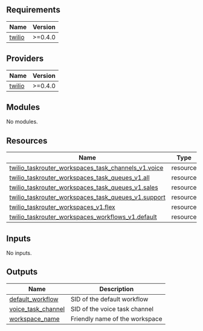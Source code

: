 <!-- BEGIN_TF_DOCS -->
## Requirements

| Name | Version |
|------|---------|
| <a name="requirement_twilio"></a> [twilio](#requirement\_twilio) | >=0.4.0 |

## Providers

| Name | Version |
|------|---------|
| <a name="provider_twilio"></a> [twilio](#provider\_twilio) | >=0.4.0 |

## Modules

No modules.

## Resources

| Name | Type |
|------|------|
| [twilio_taskrouter_workspaces_task_channels_v1.voice](https://registry.terraform.io/providers/twilio/twilio/latest/docs/resources/taskrouter_workspaces_task_channels_v1) | resource |
| [twilio_taskrouter_workspaces_task_queues_v1.all](https://registry.terraform.io/providers/twilio/twilio/latest/docs/resources/taskrouter_workspaces_task_queues_v1) | resource |
| [twilio_taskrouter_workspaces_task_queues_v1.sales](https://registry.terraform.io/providers/twilio/twilio/latest/docs/resources/taskrouter_workspaces_task_queues_v1) | resource |
| [twilio_taskrouter_workspaces_task_queues_v1.support](https://registry.terraform.io/providers/twilio/twilio/latest/docs/resources/taskrouter_workspaces_task_queues_v1) | resource |
| [twilio_taskrouter_workspaces_v1.flex](https://registry.terraform.io/providers/twilio/twilio/latest/docs/resources/taskrouter_workspaces_v1) | resource |
| [twilio_taskrouter_workspaces_workflows_v1.default](https://registry.terraform.io/providers/twilio/twilio/latest/docs/resources/taskrouter_workspaces_workflows_v1) | resource |

## Inputs

No inputs.

## Outputs

| Name | Description |
|------|-------------|
| <a name="output_default_workflow"></a> [default\_workflow](#output\_default\_workflow) | SID of the default workflow |
| <a name="output_voice_task_channel"></a> [voice\_task\_channel](#output\_voice\_task\_channel) | SID of the voice task channel |
| <a name="output_workspace_name"></a> [workspace\_name](#output\_workspace\_name) | Friendly name of the workspace |
<!-- END_TF_DOCS -->